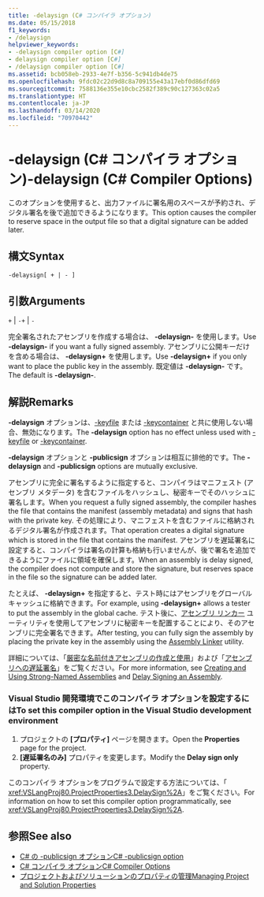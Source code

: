 ```yaml
---
title: -delaysign (C# コンパイラ オプション)
ms.date: 05/15/2018
f1_keywords:
- /delaysign
helpviewer_keywords:
- -delaysign compiler option [C#]
- delaysign compiler option [C#]
- /delaysign compiler option [C#]
ms.assetid: bcb058eb-2933-4e7f-b356-5c941db4de75
ms.openlocfilehash: 9fdc02c22d9d8c8a709155e43a17ebf0d86dfd69
ms.sourcegitcommit: 7588136e355e10cbc2582f389c90c127363c02a5
ms.translationtype: HT
ms.contentlocale: ja-JP
ms.lasthandoff: 03/14/2020
ms.locfileid: "70970442"
---
```

# <a name="-delaysign-c-compiler-options"></a><span data-ttu-id="05c63-102">-delaysign (C# コンパイラ オプション)</span><span class="sxs-lookup"><span data-stu-id="05c63-102">-delaysign (C# Compiler Options)</span></span>

<span data-ttu-id="05c63-103">このオプションを使用すると、出力ファイルに署名用のスペースが予約され、デジタル署名を後で追加できるようになります。</span><span class="sxs-lookup"><span data-stu-id="05c63-103">This option causes the compiler to reserve space in the output file so that a digital signature can be added later.</span></span>

## <a name="syntax"></a><span data-ttu-id="05c63-104">構文</span><span class="sxs-lookup"><span data-stu-id="05c63-104">Syntax</span></span>

```console
-delaysign[ + | - ]
```

## <a name="arguments"></a><span data-ttu-id="05c63-105">引数</span><span class="sxs-lookup"><span data-stu-id="05c63-105">Arguments</span></span>

<span data-ttu-id="05c63-106">`+` &#124; `-`</span><span class="sxs-lookup"><span data-stu-id="05c63-106">`+` &#124; `-`</span></span>

<span data-ttu-id="05c63-107">完全署名されたアセンブリを作成する場合は、 **-delaysign-** を使用します。</span><span class="sxs-lookup"><span data-stu-id="05c63-107">Use **-delaysign-** if you want a fully signed assembly.</span></span> <span data-ttu-id="05c63-108">アセンブリに公開キーだけを含める場合は、 **-delaysign+** を使用します。</span><span class="sxs-lookup"><span data-stu-id="05c63-108">Use **-delaysign+** if you only want to place the public key in the assembly.</span></span> <span data-ttu-id="05c63-109">既定値は **-delaysign-** です。</span><span class="sxs-lookup"><span data-stu-id="05c63-109">The default is **-delaysign-**.</span></span>

## <a name="remarks"></a><span data-ttu-id="05c63-110">解説</span><span class="sxs-lookup"><span data-stu-id="05c63-110">Remarks</span></span>

<span data-ttu-id="05c63-111">**-delaysign** オプションは、[-keyfile](./keyfile-compiler-option.md) または [-keycontainer](./keycontainer-compiler-option.md) と共に使用しない場合、無効になります。</span><span class="sxs-lookup"><span data-stu-id="05c63-111">The **-delaysign** option has no effect unless used with [-keyfile](./keyfile-compiler-option.md) or [-keycontainer](./keycontainer-compiler-option.md).</span></span>

<span data-ttu-id="05c63-112">**-delaysign** オプションと **-publicsign** オプションは相互に排他的です。</span><span class="sxs-lookup"><span data-stu-id="05c63-112">The **-delaysign** and **-publicsign** options are mutually exclusive.</span></span>

<span data-ttu-id="05c63-113">アセンブリに完全に署名するように指定すると、コンパイラはマニフェスト (アセンブリ メタデータ) を含むファイルをハッシュし、秘密キーでそのハッシュに署名します。</span><span class="sxs-lookup"><span data-stu-id="05c63-113">When you request a fully signed assembly, the compiler hashes the file that contains the manifest (assembly metadata) and signs that hash with the private key.</span></span> <span data-ttu-id="05c63-114">その処理により、マニフェストを含むファイルに格納されるデジタル署名が作成されます。</span><span class="sxs-lookup"><span data-stu-id="05c63-114">That operation creates a digital signature which is stored in the file that contains the manifest.</span></span> <span data-ttu-id="05c63-115">アセンブリを遅延署名に設定すると、コンパイラは署名の計算も格納も行いませんが、後で署名を追加できるようにファイルに領域を確保します。</span><span class="sxs-lookup"><span data-stu-id="05c63-115">When an assembly is delay signed, the compiler does not compute and store the signature, but reserves space in the file so the signature can be added later.</span></span>

<span data-ttu-id="05c63-116">たとえば、 **-delaysign+** を指定すると、テスト時にはアセンブリをグローバル キャッシュに格納できます。</span><span class="sxs-lookup"><span data-stu-id="05c63-116">For example, using **-delaysign+** allows a tester to put the assembly in the global cache.</span></span> <span data-ttu-id="05c63-117">テスト後に、[アセンブリ リンカー](../../../framework/tools/al-exe-assembly-linker.md) ユーティリティを使用してアセンブリに秘密キーを配置することにより、そのアセンブリに完全署名できます。</span><span class="sxs-lookup"><span data-stu-id="05c63-117">After testing, you can fully sign the assembly by placing the private key in the assembly using the [Assembly Linker](../../../framework/tools/al-exe-assembly-linker.md) utility.</span></span>

<span data-ttu-id="05c63-118">詳細については、「[厳密な名前付きアセンブリの作成と使用](../../../standard/assembly/create-use-strong-named.md)」および「[アセンブリへの遅延署名](../../../standard/assembly/delay-sign.md)」をご覧ください。</span><span class="sxs-lookup"><span data-stu-id="05c63-118">For more information, see [Creating and Using Strong-Named Assemblies](../../../standard/assembly/create-use-strong-named.md) and [Delay Signing an Assembly](../../../standard/assembly/delay-sign.md).</span></span>

### <a name="to-set-this-compiler-option-in-the-visual-studio-development-environment"></a><span data-ttu-id="05c63-119">Visual Studio 開発環境でこのコンパイラ オプションを設定するには</span><span class="sxs-lookup"><span data-stu-id="05c63-119">To set this compiler option in the Visual Studio development environment</span></span>

1. <span data-ttu-id="05c63-120">プロジェクトの **[プロパティ]** ページを開きます。</span><span class="sxs-lookup"><span data-stu-id="05c63-120">Open the **Properties** page for the project.</span></span>
1. <span data-ttu-id="05c63-121">**[遅延署名のみ]** プロパティを変更します。</span><span class="sxs-lookup"><span data-stu-id="05c63-121">Modify the **Delay sign only** property.</span></span>

<span data-ttu-id="05c63-122">このコンパイラ オプションをプログラムで設定する方法については、「 <xref:VSLangProj80.ProjectProperties3.DelaySign%2A>」をご覧ください。</span><span class="sxs-lookup"><span data-stu-id="05c63-122">For information on how to set this compiler option programmatically, see <xref:VSLangProj80.ProjectProperties3.DelaySign%2A>.</span></span>

## <a name="see-also"></a><span data-ttu-id="05c63-123">参照</span><span class="sxs-lookup"><span data-stu-id="05c63-123">See also</span></span>

- [<span data-ttu-id="05c63-124">C# の -publicsign オプション</span><span class="sxs-lookup"><span data-stu-id="05c63-124">C# -publicsign option</span></span>](publicsign-compiler-option.md)
- [<span data-ttu-id="05c63-125">C# コンパイラ オプション</span><span class="sxs-lookup"><span data-stu-id="05c63-125">C# Compiler Options</span></span>](index.md)
- [<span data-ttu-id="05c63-126">プロジェクトおよびソリューションのプロパティの管理</span><span class="sxs-lookup"><span data-stu-id="05c63-126">Managing Project and Solution Properties</span></span>](/visualstudio/ide/managing-project-and-solution-properties)
